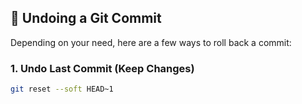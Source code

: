 ## 🔄 Undoing a Git Commit

Depending on your need, here are a few ways to roll back a commit:

### 1. Undo Last Commit (Keep Changes)

```bash
git reset --soft HEAD~1
